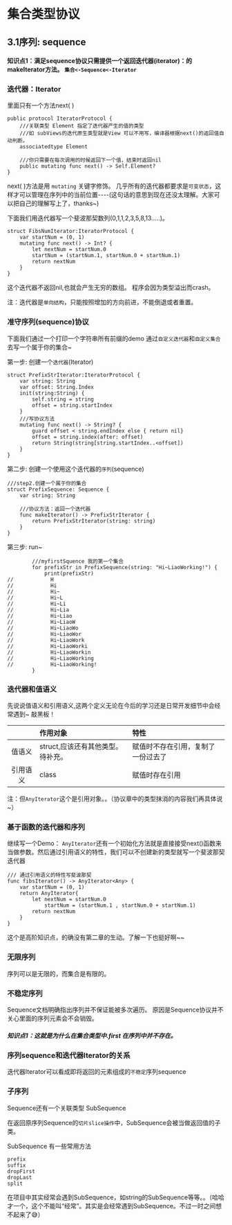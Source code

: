 # 集合类型协议

##  3.1序列: sequence
#### 知识点1：满足sequence协议只需提供一个返回迭代器(iterator)：的makeIterator方法。 ```集合<-Sequence<-Iterator```


### 迭代器：Iterator 
里面只有一个方法next( )

	public protocol IteratorProtocol {
    	///关联类型 Element 指定了迭代器产生的值的类型 
    	///如 subViews的迭代原生类型就是View 可以不用写，编译器根据next()的返回值自动判断。
		associatedtype Element
		
		///你只需要在每次调用的时候返回下一个值，结束时返回nil
		public mutating func next() -> Self.Element?
	}

next( )方法是用 ```mutating``` 关键字修饰。 几乎所有的迭代器都要求是```可变状态```，这样才可以管理在序列中的当前位置----(这句话的意思到现在还没太理解。大家可以把自己的理解写上了，thanks~)


下面我们用迭代器写一个斐波那契数列(0,1,1,2,3,5,8,13.....)。

    struct FibsNumIterator:IteratorProtocol {
        var startNum = (0, 1)
        mutating func next() -> Int? {
            let nextNum = startNum.0
            startNum = (startNum.1, startNum.0 + startNum.1)
            return nextNum
        }
    }
这个迭代器不返回nil,也就会产生无穷的数组。 程序会因为类型溢出而crash。


注：迭代器是```单向结构```，只能按照增加的方向前进，不能倒退或者重置。




### 准守序列(sequence)协议
下面我们通过一个打印一个字符串所有前缀的demo 通过```自定义迭代器```和```自定义集合```去写一个属于你的集合~


第一步: 创建一个```迭代器```(Iterator)

    struct PrefixStrIterator:IteratorProtocol {
        var string: String
        var offset: String.Index
        init(string:String) {
            self.string = string
            offset = string.startIndex
        }
        ///写协议方法
        mutating func next() -> String? {
            guard offset < string.endIndex else { return nil}
            offset = string.index(after: offset)
            return String(string[string.startIndex..<offset])
        }
    }

第二步: 创建一个使用这个迭代器的```序列```(sequence)

    ///step2.创建一个属于你的集合
    struct PrefixSequence: Sequence {
        var string: String
        
        ///协议方法：返回一个迭代器
        func makeIterator() -> PrefixStrIterator {
            return PrefixStrIterator(string: string)
        }
    }

第三步: run~ 

            ///myfirstSquence 我的第一个集合
            for prefixStr in PrefixSequence(string: "Hi~LiaoWorking!") {
                print(prefixStr)
    //            H
    //            Hi
    //            Hi~
    //            Hi~L
    //            Hi~Li
    //            Hi~Lia
    //            Hi~Liao
    //            Hi~LiaoW
    //            Hi~LiaoWo
    //            Hi~LiaoWor
    //            Hi~LiaoWork
    //            Hi~LiaoWorki
    //            Hi~LiaoWorkin
    //            Hi~LiaoWorking
    //            Hi~LiaoWorking!
            }

### 迭代器和值语义
先说说值语义和引用语义,这两个定义无论在今后的学习还是日常开发细节中会经常遇到~   敲黑板！

|        |     作用对象         |           特性|
|:-------:|:------------- | :----------|
|   值语义  |     struct,应该还有其他类型。待补充。    |      赋值时不存在引用，复制了一份过去了|
|   引用语义  |     class    |      赋值时存在引用|
注：但```AnyIterator```这个是引用对象。。（协议章中的类型抹消的内容我们再具体说~）

### 基于函数的迭代器和序列

继续写一个Demo： ```AnyIterator```还有一个初始化方法就是直接接受next()函数来当做参数。然后通过引用语义的特性，我们可以不创建新的类型就写一个斐波那契迭代器

    /// 通过引用语义的特性写斐波那契
    func fibsIterator() -> AnyIterator<Any> {
        var startNum = (0, 1)
        return AnyIterator{
            let nextNum = startNum.0
                startNum = (startNum.1 , startNum.0 + startNum.1)
            return nextNum
        }
    }
这个是高阶知识点，的确没有第二章的生动。了解一下也挺好啊~~

### 无限序列
序列可以是无限的，而集合是有限的。

### 不稳定序列
Sequence文档明确指出序列并不保证能被多次遍历。
原因是Sequence协议并不关心里面的序列元素会不会销毁。

##### 知识点1：这就是为什么在集合类型中.first 在序列中并不存在。

### 序列sequence和迭代器Iterator的关系
迭代器Iterator可以看成即将返回的元素组成的```不稳定```序列sequence


### 子序列
Sequence还有一个关联类型 SubSequence

在返回原序列Sequence的```切片slice操作```中，SubSequence会被当做返回值的子类。 

SubSequence 有一些常用方法

    prefix 
    suffix
    dropFirst
    dropLast
    split

在项目中其实经常会遇到SubSequence，如string的SubSequence等等。。（哈哈才一个，这个不能叫“经常”。其实是会经常遇到SubSequence。不过一时之间想不起来了😅）


